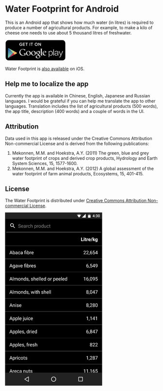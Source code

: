 # Water Footprint for Android

This is an Android app that shows how much water (in litres) is required to produce a number of agricultural products. For example, to make a kilo of cheese one needs to use about 5 thousand litres of freshwater.

<a href='https://play.google.com/store/apps/details?id=com.evgenii.waterfootprint' title='Get it on Google Play'><img src='https://raw.githubusercontent.com/evgenyneu/water-footprint-android/master/Graphics/Readme/google_play_badge.png' height="70" alt='Get Water Footprint on Google Play' class='AppStoreBadge'></a>

Water Footprint is [also available](http://evgenii.com/projects/water-footprint-app-ios-android/) on iOS.

## Help me to localize the app

Currently the app is available in Chinese, English, Japanese and Russian languages. I would be grateful if you can help me translate the app to other languages. Translation includes the list of agricultural products (500 words), the app title, description (400 words) and a couple of words in the UI.

## Attribution

Data used in this app is released under the Creative Commons Attribution Non-commercial License and is derived from the following publications:

1. Mekonnen, M.M. and Hoekstra, A.Y. (2011) The green, blue and grey water footprint of crops and derived crop products, Hydrology and Earth System Sciences, 15, 1577-1600.
1. Mekonnen, M.M. and Hoekstra, A.Y. (2012) A global assessment of the water footprint of farm animal products, Ecosystems, 15, 401-415.


## License

The Water Footprint is distributed under [Creative Commons Attribution Non-commercial License](/LICENSE).

<img src="https://raw.githubusercontent.com/evgenyneu/water-footprint-android/master/Graphics/Readme/water_footprint_for_android_english.png" alt="Water Footprint for Android" width="320">

